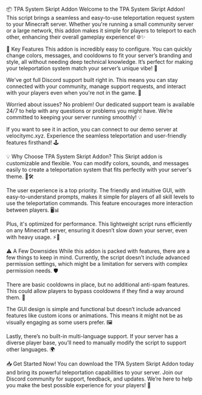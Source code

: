 📦 TPA System Skript Addon
Welcome to the TPA System Skript Addon! This script brings a seamless and easy-to-use teleportation request system to your Minecraft server. Whether you're running a small community server or a large network, this addon makes it simple for players to teleport to each other, enhancing their overall gameplay experience! 🌐✨

🌟 Key Features
This addon is incredibly easy to configure. You can quickly change colors, messages, and cooldowns to fit your server’s branding and style, all without needing deep technical knowledge. It’s perfect for making your teleportation system match your server’s unique vibe! 🎨

We've got full Discord support built right in. This means you can stay connected with your community, manage support requests, and interact with your players even when you're not in the game. 📱

Worried about issues? No problem! Our dedicated support team is available 24/7 to help with any questions or problems you might have. We’re committed to keeping your server running smoothly! 💡

If you want to see it in action, you can connect to our demo server at velocitymc.xyz. Experience the seamless teleportation and user-friendly features firsthand! 🕹️

💡 Why Choose TPA System Skript Addon?
This Skript addon is customizable and flexible. You can modify colors, sounds, and messages easily to create a teleportation system that fits perfectly with your server's theme. 🎨🛠️

The user experience is a top priority. The friendly and intuitive GUI, with easy-to-understand prompts, makes it simple for players of all skill levels to use the teleportation commands. This feature encourages more interaction between players. 🖥️📊

Plus, it's optimized for performance. This lightweight script runs efficiently on any Minecraft server, ensuring it doesn’t slow down your server, even with heavy usage. ⚡️💨

⚠️ A Few Downsides
While this addon is packed with features, there are a few things to keep in mind. Currently, the script doesn’t include advanced permission settings, which might be a limitation for servers with complex permission needs. 🛡️

There are basic cooldowns in place, but no additional anti-spam features. This could allow players to bypass cooldowns if they find a way around them. 🔄

The GUI design is simple and functional but doesn’t include advanced features like custom icons or animations. This means it might not be as visually engaging as some users prefer. 🖼️

Lastly, there’s no built-in multi-language support. If your server has a diverse player base, you’ll need to manually modify the script to support other languages. 🌍

📥 Get Started Now!
You can download the TPA System Skript Addon today and bring its powerful teleportation capabilities to your server. Join our Discord community for support, feedback, and updates. We’re here to help you make the best possible experience for your players! 🌟
